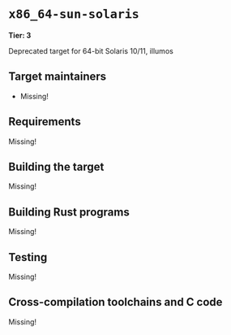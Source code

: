 # `x86_64-sun-solaris`

**Tier: 3**

Deprecated target for 64-bit Solaris 10/11, illumos

## Target maintainers

- Missing!

## Requirements

Missing!

## Building the target

Missing!

## Building Rust programs

Missing!

## Testing

Missing!

## Cross-compilation toolchains and C code

Missing!
